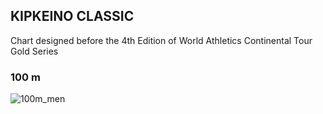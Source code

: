 
## KIPKEINO CLASSIC

Chart designed before the 4th Edition of World Athletics Continental Tour Gold Series

### 100 m

![100m_men](https://github.com/manassehoduor/Crunch-Sports-Data/assets/20558188/bb40ad27-8296-482b-b248-a8f7b66f5a59)
